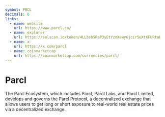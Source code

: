 ```yaml
---
symbol: PRCL
decimals: 6
links:
  - name: website
    url: https://www.parcl.co/
  - name: explorer
    url: https://solscan.io/token/4LLbsb5ReP3yEtYzmXewyGjcir5uXtKFURtaEUVC2AHs
  - name: x
    url: https://x.com/parcl
  - name: coinmarketcap
    url: https://coinmarketcap.com/currencies/parcl/
---
```


# Parcl

The Parcl Ecosystem, which includes Parcl, Parcl Labs, and Parcl Limited, develops and governs the Parcl Protocol, a decentralized exchange that allows users to get long or short exposure to real-world real estate prices via a decentralized exchange.
